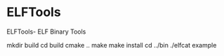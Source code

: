 # ELFTools
ELFTools- ELF Binary Tools

mkdir build
cd build
cmake ..
make
make install
cd ../bin
./elfcat example
